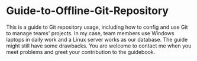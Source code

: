 # Guide-to-Offline-Git-Repository
This is a guide to Git repository usage, including how to config and use Git to manage teams' projects. In my case, team members use Windows laptops in daily work and a Linux server works as our database. The guide might still have some drawbacks. You are welcome to contact me when you meet problems and greet your contribution to the guidebook. 
